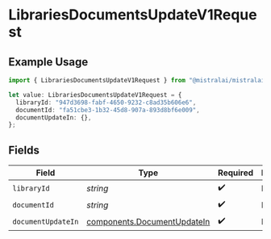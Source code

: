 # LibrariesDocumentsUpdateV1Request

## Example Usage

```typescript
import { LibrariesDocumentsUpdateV1Request } from "@mistralai/mistralai/models/operations";

let value: LibrariesDocumentsUpdateV1Request = {
  libraryId: "947d3698-fabf-4650-9232-c8ad35b606e6",
  documentId: "fa51cbe3-1b32-45d8-907a-893d8bf6e009",
  documentUpdateIn: {},
};
```

## Fields

| Field                                                                      | Type                                                                       | Required                                                                   | Description                                                                |
| -------------------------------------------------------------------------- | -------------------------------------------------------------------------- | -------------------------------------------------------------------------- | -------------------------------------------------------------------------- |
| `libraryId`                                                                | *string*                                                                   | :heavy_check_mark:                                                         | N/A                                                                        |
| `documentId`                                                               | *string*                                                                   | :heavy_check_mark:                                                         | N/A                                                                        |
| `documentUpdateIn`                                                         | [components.DocumentUpdateIn](../../models/components/documentupdatein.md) | :heavy_check_mark:                                                         | N/A                                                                        |